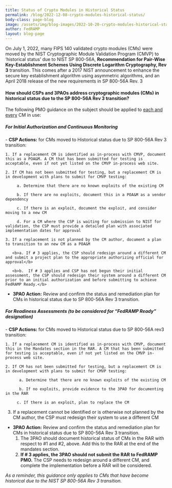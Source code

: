 ```yaml
---
title: Status of Crypto Modules in Historical Status
permalink: /blog/2022-12-08-crypto-modules-historical-status/
body-class: page-blog
image: /assets/img/blog-images/2022-10-20-crypto-modules-historical-status.png
author: FedRAMP
layout: blog-page
---
```

On July 1, 2022, many FIPS 140 validated crypto modules (CMs) were moved by the NIST Cryptographic Module Validation Program (CMVP) to ‘historical status’ due to NIST SP 800-56A, <b>Recommendation for Pair-Wise Key-Establishment Schemes Using Discrete Logarithm Cryptography, Rev 3</b> transition. This comes after a 2017 NIST announcement to enhance the secure key establishment algorithm using asymmetric algorithms, and an April 2018 release of the new requirements in SP 800-56A Rev. 3

<h4>How should CSPs and 3PAOs address cryptographic modules (CMs) in historical status due to the SP 800-56A Rev 3 transition?</h4>

The following PMO guidance on the subject should be applied to <u>each and every</u> CM in use:
<h5>For Initial Authorization and Continuous Monitoring</h5> 
- <b>CSP Actions:</b> for CMs moved to Historical status due to SP 800-56A Rev 3 transition:
    
    1. If a replacement CM is identified as in-process with CMVP, document this as a POA&M. A CM that has been submitted for testing is acceptable, even if not yet listed on the CMVP in-process web site.
    
    2. If CM has not been submitted for testing, but a replacement CM is in development with plans to submit for CMVP testing:
         
         a. Determine that there are no known exploits of the existing CM
         
         b. If there are no exploits, document this in a POA&M as a vendor dependency
          
         c. If there is an exploit, document the exploit, and consider moving to a new CM
         
         d. For a CM where the CSP is waiting for submission to NIST for validation, the CSP must provide a detailed plan with associated implementation dates for approval
    
    3. If a replacement is not planned by the CM author, document a plan to transition to an new CM as a POA&M
       
       <b>a. If # 3 applies, the CSP should redesign around a different CM and submit a project plan to the appropriate authorizing official for approval</b>
       
       <b>b.  If # 3 applies and CSP has not begun their initial assessment, the CSP should redesign their system around a different CM prior to an initial authorization and before submitting to achieve FedRAMP Ready.</b>

- <b>3PAO Action:</b> Review and confirm the status and remediation plan for CMs in historical status due to SP 800-56A Rev 3 transition.

<h5>For Readiness Assessments (to be considered for “FedRAMP Ready” designation)</h5> 
- <b>CSP Actions:</b> for CMs moved to Historical status due to SP 800-56A rev3 transition:
    
    1. If a replacement CM is identified as in-process with CMVP, document this in the Mandates section in the RAR. A CM that has been submitted for testing is acceptable, even if not yet listed on the CMVP in-process web site.
    
    2. If CM has not been submitted for testing, but a replacement CM is in development with plans to submit for CMVP testing: 
          
          a. Determine that there are no known exploits of the existing CM
          
          b. If no exploits, provide evidence to the 3PAO for documenting in the RAR
         
         c. If there is an exploit, plan to replace the CM
   
   3. If a replacement cannot be identified or is otherwise not planned by the CM author, the CSP must redesign their system to use a different CM

- <b>3PAO Action:</b> Review and confirm the status and remediation plan for CMs in historical status due to SP 800-56A Rev 3 transition. 
    1. The 3PAO should document historical status of CMs in the RAR with respect to #1 and #2, above. Add this to the RAR at the end of the mandates section.
    2. <b>If # 3 applies, the 3PAO should not submit the RAR to FedRAMP PMO.</b> The CSP needs to redesign around a different CM, and complete the implementation before a RAR will be considered.

*As a reminder, this guidance only applies to CMs that have become historical due to the NIST SP‌‌ 800-56A Rev 3 transition.*
